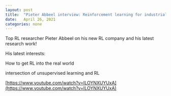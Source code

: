 ```yaml
---
layout: post
title:  "Pieter Abbeel interview: Reinforcement learning for industrial AI"
date:   April 26, 2021
categories: none
---
```




Top RL researcher Pieter Abbeel on his new RL company and his latest research work!

His latest interests:

How to get RL into the real world

intersection of unsupervised learning and RL



[https://www.youtube.com/watch?v=ILOYNXUYUxA](https://www.youtube.com/watch?v=ILOYNXUYUxA)



 

